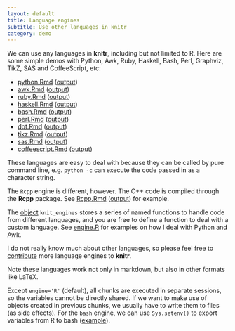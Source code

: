```yaml
---
layout: default
title: Language engines
subtitle: Use other languages in knitr
category: demo
---
```


We can use any languages in **knitr**, including but not limited to R. Here are some simple demos with Python, Awk, Ruby, Haskell, Bash, Perl, Graphviz, TikZ, SAS and CoffeeScript, etc:

- [python.Rmd](https://github.com/yihui/knitr-examples/blob/master/023-engine-python.Rmd) ([output](https://github.com/yihui/knitr-examples/blob/master/023-engine-python.md))
- [awk.Rmd](https://github.com/yihui/knitr-examples/blob/master/024-engine-awk.Rmd) ([output](https://github.com/yihui/knitr-examples/blob/master/024-engine-awk.md))
- [ruby.Rmd](https://github.com/yihui/knitr-examples/blob/master/025-engine-ruby.Rmd) ([output](https://github.com/yihui/knitr-examples/blob/master/025-engine-ruby.md))
- [haskell.Rmd](https://github.com/yihui/knitr-examples/blob/master/026-engine-haskell.Rmd) ([output](https://github.com/yihui/knitr-examples/blob/master/026-engine-haskell.md))
- [bash.Rmd](https://github.com/yihui/knitr-examples/blob/master/027-engine-bash.Rmd) ([output](https://github.com/yihui/knitr-examples/blob/master/027-engine-bash.md))
- [perl.Rmd](https://github.com/yihui/knitr-examples/blob/master/028-engine-perl.Rmd) ([output](https://github.com/yihui/knitr-examples/blob/master/028-engine-perl.md))
- [dot.Rmd](https://github.com/yihui/knitr-examples/blob/master/057-engine-dot.Rmd) ([output](https://github.com/yihui/knitr-examples/blob/master/057-engine-dot.md))
- [tikz.Rmd](https://github.com/yihui/knitr-examples/blob/master/058-engine-tikz.Rmd) ([output](https://github.com/yihui/knitr-examples/blob/master/058-engine-tikz.md))
- [sas.Rmd](https://github.com/yihui/knitr-examples/blob/master/060-engine-sas.Rmd) ([output](https://github.com/yihui/knitr-examples/blob/master/060-engine-sas.md))
- [coffeescript.Rmd](https://github.com/yihui/knitr-examples/blob/master/080-engine-coffeescript.Rmd) ([output](https://github.com/yihui/knitr-examples/blob/master/080-engine-coffeescript.md))

These languages are easy to deal with because they can be called by pure command line, e.g. `python -c` can execute the code passed in as a character string.

The `Rcpp` engine is different, however. The C++ code is compiled through the **Rcpp** package. See [Rcpp.Rmd](https://github.com/yihui/knitr-examples/blob/master/029-engine-Rcpp.Rmd) ([output](https://github.com/yihui/knitr-examples/blob/master/029-engine-Rcpp.md)) for example.

The [object](/knitr/objects) `knit_engines` stores a series of named functions to handle code from different languages, and you are free to define a function to deal with a custom language. See [engine.R](https://github.com/yihui/knitr/blob/master/R/engine.R) for examples on how I deal with Python and Awk.

I do not really know much about other languages, so please feel free to [contribute](https://github.com/yihui/knitr/fork_select) more language engines to **knitr**.

Note these languages work not only in markdown, but also in other formats like LaTeX.

Except `engine='R'` (default), all chunks are executed in separate sessions, so the variables cannot be directly shared. If we want to make use of objects created in previous chunks, we usually have to write them to files (as side effects). For the `bash` engine, we can use `Sys.setenv()` to export variables from R to bash ([example](https://github.com/yihui/knitr-examples/blob/master/061-bash-variable.md)).
